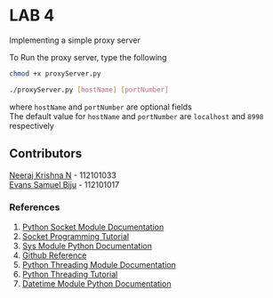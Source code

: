 # LAB 4

Implementing a simple proxy server

To Run the proxy server, type the following

```sh
chmod +x proxyServer.py
```

```sh
./proxyServer.py [hostName] [portNumber]
```

where `hostName` and `portNumber` are optional fields\
The default value for `hostName` and `portNumber` are `localhost` and `8998` respectively

## Contributors

[Neeraj Krishna N](https://github.com/nnk03) - 112101033\
[Evans Samuel Biju](https://github.com/Samuel7Evans7Ph) - 112101017

### References

1. [Python Socket Module Documentation](https://docs.python.org/3/library/socket.html)
2. [Socket Programming Tutorial](https://www.youtube.com/watch?v=3QiPPX-KeSc)
3. [Sys Module Python Documentation](https://docs.python.org/3/library/sys.html)
4. [Github Reference](https://github.com/unniisme/Networking)
5. [Python Threading Module Documentation](https://docs.python.org/3/library/threading.html)
6. [Python Threading Tutorial](https://www.youtube.com/watch?v=IEEhzQoKtQU)
7. [Datetime Module Python Documentation](https://docs.python.org/3/library/datetime.html)
